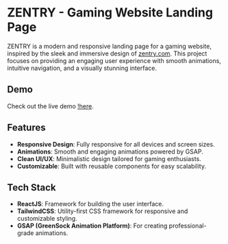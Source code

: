# ZENTRY - Gaming Website Landing Page

ZENTRY is a modern and responsive landing page for a gaming website, inspired by the sleek and immersive design of [zentry.com](https://zentry.com). This project focuses on providing an engaging user experience with smooth animations, intuitive navigation, and a visually stunning interface.

## Demo

Check out the live demo [!here](https://zentry-game.vercel.app).

## Features

- **Responsive Design**: Fully responsive for all devices and screen sizes.
- **Animations**: Smooth and engaging animations powered by GSAP.
- **Clean UI/UX**: Minimalistic design tailored for gaming enthusiasts.
- **Customizable**: Built with reusable components for easy scalability.

## Tech Stack

- **ReactJS**: Framework for building the user interface.
- **TailwindCSS**: Utility-first CSS framework for responsive and customizable styling.
- **GSAP (GreenSock Animation Platform)**: For creating professional-grade animations.
